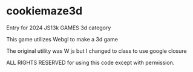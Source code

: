 # cookiemaze3d

Entry for 2024 JS13k GAMES 3d category

This game utilizes Webgl to make a 3d game

The original utility was W js but I changed to class to use google closure

ALL RIGHTS RESERVED for using this code except with permission.
